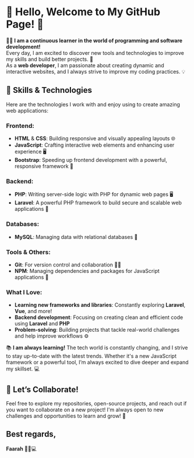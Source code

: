 # 🌟 Hello, Welcome to My GitHub Page! 🌟

👩‍💻 **I am a continuous learner in the world of programming and software development!**  
Every day, I am excited to discover new tools and technologies to improve my skills and build better projects. 🚀  
As a **web developer**, I am passionate about creating dynamic and interactive websites, and I always strive to improve my coding practices. 💡

## 🔧 **Skills & Technologies**  
Here are the technologies I work with and enjoy using to create amazing web applications:

### **Frontend:**
- **HTML** & **CSS**: Building responsive and visually appealing layouts 🌐  
- **JavaScript**: Crafting interactive web elements and enhancing user experience 🖥️  
- **Bootstrap**: Speeding up frontend development with a powerful, responsive framework 🎨

### **Backend:**
- **PHP**: Writing server-side logic with PHP for dynamic web pages 🖥️  
- **Laravel**: A powerful PHP framework to build secure and scalable web applications 🚀  

### **Databases:**
- **MySQL**: Managing data with relational databases 💾  

### **Tools & Others:**
- **Git**: For version control and collaboration 🧑‍💻  
- **NPM**: Managing dependencies and packages for JavaScript applications 🔧  

### **What I Love:**
- **Learning new frameworks and libraries**: Constantly exploring **Laravel**, **Vue**, and more!  
- **Backend development**: Focusing on creating clean and efficient code using **Laravel** and **PHP**  
- **Problem-solving**: Building projects that tackle real-world challenges and help improve workflows ⚙️

📚 **I am always learning!** The tech world is constantly changing, and I strive to stay up-to-date with the latest trends. Whether it's a new JavaScript framework or a powerful tool, I’m always excited to dive deeper and expand my skillset. 💻

## 💌 **Let’s Collaborate!**  
Feel free to explore my repositories, open-source projects, and reach out if you want to collaborate on a new project! I'm always open to new challenges and opportunities to learn and grow! 🙌

## Best regards,  
**Faarah** 👩‍💻💻



